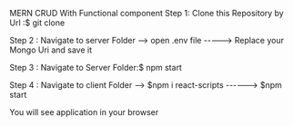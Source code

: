 MERN CRUD With Functional component
Step 1: Clone this Repository by Url :$ git clone <URL>

Step 2 : Navigate  to server Folder --> open .env file -----> Replace your Mongo Uri and save it
  
Step 3 : Navigate to Server Folder:$ npm start
  
Step 4 : Navigate  to client Folder --> $npm i react-scripts ------> $npm start  
  

You will see application in your browser
